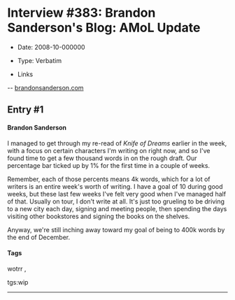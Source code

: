 # Interview #383: Brandon Sanderson's Blog: AMoL Update

- Date: 2008-10-000000

- Type: Verbatim

- Links

-- [brandonsanderson.com](http://www.brandonsanderson.com/blog/724/AMoL-Update)


## Entry #1

#### Brandon Sanderson

I managed to get through my re-read of
*Knife of Dreams*
earlier in the week, with a focus on certain characters I'm writing on right now, and so I've found time to get a few thousand words in on the rough draft. Our percentage bar ticked up by 1% for the first time in a couple of weeks.

Remember, each of those percents means 4k words, which for a lot of writers is an entire week's worth of writing. I have a goal of 10 during good weeks, but these last few weeks I've felt very good when I've managed half of that. Usually on tour, I don't write at all. It's just too grueling to be driving to a new city each day, signing and meeting people, then spending the days visiting other bookstores and signing the books on the shelves.

Anyway, we're still inching away toward my goal of being to 400k words by the end of December.

#### Tags

wotrr
,

tgs:wip


---

